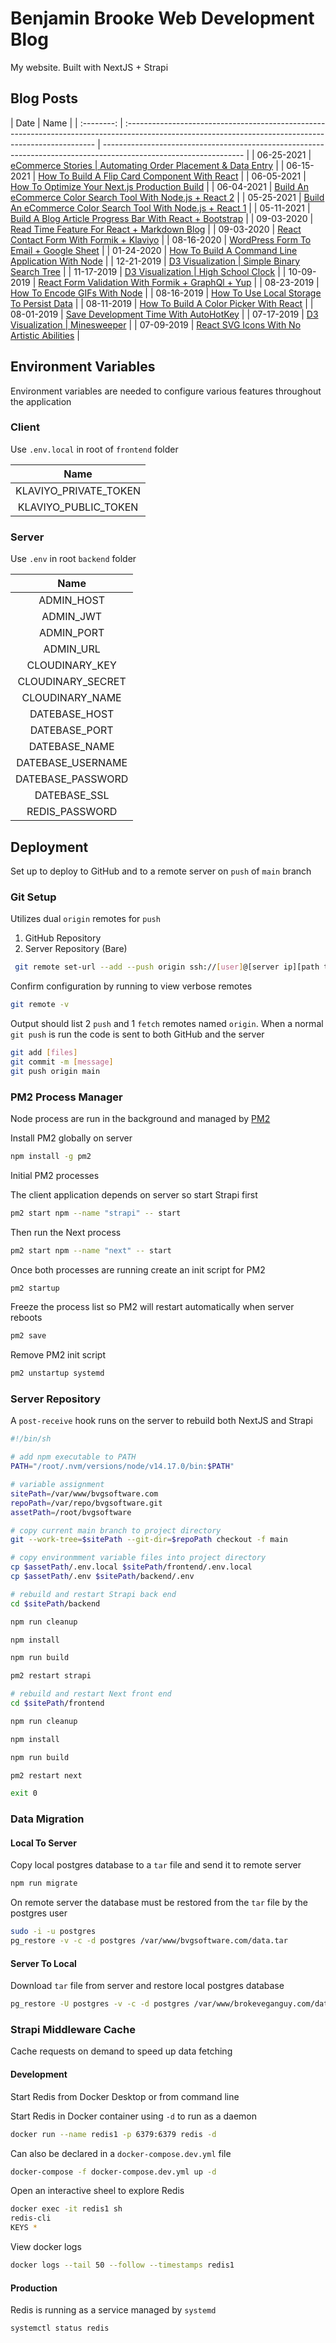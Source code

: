 # Benjamin Brooke Web Development Blog

My website. Built with NextJS + Strapi

## Blog Posts

|    Date    | Name                                                                                                                                                  |
| :--------: | :---------------------------------------------------------------------------------------------------------------------------------------------------- | ----------------------------------------------------------------------------------------------------------------- |
| 06-25-2021 | [eCommerce Stories                                                                                                                                    | Automating Order Placement & Data Entry](https://bvgsoftware.com/blog/automating-order-placement-and-data-entry/) |
| 06-15-2021 | [How To Build A Flip Card Component With React](https://bvgsoftware.com/blog/how-to-build-a-flip-card-component-with-react/)                          |
| 06-05-2021 | [How To Optimize Your Next.js Production Build](https://bvgsoftware.com/blog/how-to-optimize-your-nextjs-production-build/)                           |
| 06-04-2021 | [Build An eCommerce Color Search Tool With Node.js + React 2](https://bvgsoftware.com/blog/build-an-ecommerce-color-search-tool-with-nodejs-react-2/) |
| 05-25-2021 | [Build An eCommerce Color Search Tool With Node.js + React 1](https://bvgsoftware.com/blog/build-an-ecommerce-color-search-tool-with-nodejs-react-1/) |
| 05-11-2021 | [Build A Blog Article Progress Bar With React + Bootstrap](https://bvgsoftware.com/blog/build-a-blog-article-progress-bar-with-react-and-bootstrap/)  |
| 09-03-2020 | [Read Time Feature For React + Markdown Blog](https://bvgsoftware.com/blog/read-time-feature-for-react-markdown-blog/)                                |
| 09-03-2020 | [React Contact Form With Formik + Klaviyo](https://bvgsoftware.com/blog/react-contact-form-with-klaviyo-and-formik/)                                  |
| 08-16-2020 | [WordPress Form To Email + Google Sheet](https://bvgsoftware.com/blog/wordpress-form-to-email-and-google-sheet/)                                      |
| 01-24-2020 | [How To Build A Command Line Application With Node](https://bvgsoftware.com/blog/how-to-build-a-command-line-application-with-node/)                  |
| 12-21-2019 | [D3 Visualization \| Simple Binary Search Tree](https://bvgsoftware.com/blog/simple-binary-search-tree/)                                              |
| 11-17-2019 | [D3 Visualization \| High School Clock](https://bvgsoftware.com/blog/high-school-clock/)                                                              |
| 10-09-2019 | [React Form Validation With Formik + GraphQl + Yup](https://bvgsoftware.com/blog/react-form-validation-with-formik-graphql-yup/)                      |
| 08-23-2019 | [How To Encode GIFs With Node](https://bvgsoftware.com/blog/how-to-encode-gifs-with-node/)                                                            |
| 08-16-2019 | [How To Use Local Storage To Persist Data](https://bvgsoftware.com/blog/how-to-use-local-storage-to-persist-data/)                                    |
| 08-11-2019 | [How To Build A Color Picker With React](https://bvgsoftware.com/blog/how-to-build-a-color-picker-with-react/)                                        |
| 08-01-2019 | [Save Development Time With AutoHotKey](https://bvgsoftware.com/blog/save-development-time-with-autohotkey/)                                          |
| 07-17-2019 | [D3 Visualization \| Minesweeper](https://bvgsoftware.com/blog/minesweeper/)                                                                          |
| 07-09-2019 | [React SVG Icons With No Artistic Abilities](https://bvgsoftware.com/blog/react-svg-icons-with-no-artistic-abilities/)                                |

## Environment Variables

Environment variables are needed to configure various features throughout the application

### Client

Use `.env.local` in root of `frontend` folder

|         Name          |
| :-------------------: |
| KLAVIYO_PRIVATE_TOKEN |
| KLAVIYO_PUBLIC_TOKEN  |

### Server

Use `.env` in root `backend` folder

|       Name        |
| :---------------: |
|    ADMIN_HOST     |
|     ADMIN_JWT     |
|    ADMIN_PORT     |
|     ADMIN_URL     |
|  CLOUDINARY_KEY   |
| CLOUDINARY_SECRET |
|  CLOUDINARY_NAME  |
|   DATEBASE_HOST   |
|   DATEBASE_PORT   |
|   DATEBASE_NAME   |
| DATEBASE_USERNAME |
| DATEBASE_PASSWORD |
|   DATEBASE_SSL    |
|  REDIS_PASSWORD   |

## Deployment

Set up to deploy to GitHub and to a remote server on `push` of `main` branch

### Git Setup

Utilizes dual `origin` remotes for `push`

1. GitHub Repository
2. Server Repository (Bare)

```bash
 git remote set-url --add --push origin ssh://[user]@[server ip][path to bare git repo on server]
```

Confirm configuration by running to view verbose remotes

```bash
git remote -v
```

Output should list 2 `push` and 1 `fetch` remotes named `origin`. When a normal `git push` is run the code is sent to both GitHub and the server

```bash
git add [files]
git commit -m [message]
git push origin main
```

### PM2 Process Manager

Node process are run in the background and managed by [PM2](https://github.com/Unitech/pm2)

Install PM2 globally on server

```bash
npm install -g pm2
```

Initial PM2 processes

The client application depends on server so start Strapi first

```bash
pm2 start npm --name "strapi" -- start
```

Then run the Next process

```bash
pm2 start npm --name "next" -- start
```

Once both processes are running create an init script for PM2

```bash
pm2 startup
```

Freeze the process list so PM2 will restart automatically when server reboots

```bash
pm2 save
```

Remove PM2 init script

```bash
pm2 unstartup systemd
```

### Server Repository

A `post-receive` hook runs on the server to rebuild both NextJS and Strapi

```bash
#!/bin/sh

# add npm executable to PATH
PATH="/root/.nvm/versions/node/v14.17.0/bin:$PATH"

# variable assignment
sitePath=/var/www/bvgsoftware.com
repoPath=/var/repo/bvgsoftware.git
assetPath=/root/bvgsoftware

# copy current main branch to project directory
git --work-tree=$sitePath --git-dir=$repoPath checkout -f main

# copy environmment variable files into project directory
cp $assetPath/.env.local $sitePath/frontend/.env.local
cp $assetPath/.env $sitePath/backend/.env

# rebuild and restart Strapi back end
cd $sitePath/backend

npm run cleanup

npm install

npm run build

pm2 restart strapi

# rebuild and restart Next front end
cd $sitePath/frontend

npm run cleanup

npm install

npm run build

pm2 restart next

exit 0
```

### Data Migration

#### Local To Server

Copy local postgres database to a `tar` file and send it to remote server

```bash
npm run migrate
```

On remote server the database must be restored from the `tar` file by the postgres user

```bash
sudo -i -u postgres
pg_restore -v -c -d postgres /var/www/bvgsoftware.com/data.tar
```

#### Server To Local

Download `tar` file from server and restore local postgres database

```bash
pg_restore -U postgres -v -c -d postgres /var/www/brokeveganguy.com/data.tar
```

### Strapi Middleware Cache

Cache requests on demand to speed up data fetching

#### Development

Start Redis from Docker Desktop or from command line

Start Redis in Docker container using `-d` to run as a daemon

```bash
docker run --name redis1 -p 6379:6379 redis -d
```

Can also be declared in a `docker-compose.dev.yml` file

```bash
docker-compose -f docker-compose.dev.yml up -d
```

Open an interactive sheel to explore Redis

```bash
docker exec -it redis1 sh
redis-cli
KEYS *
```

View docker logs

```bash
docker logs --tail 50 --follow --timestamps redis1
```

#### Production

Redis is running as a service managed by `systemd`

```bash
systemctl status redis
```
